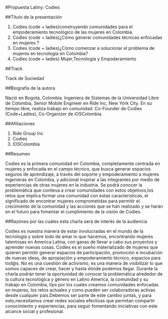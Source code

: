 #Propuesta Latiny: Codies

##Título de la presentación

1. Codies (code + ladies)construyendo comunidades para el empoderamiento tecnológico de las mujeres en Colombia.
2. Codies (code + ladies)¿Cómo generar comunidades técnicas enfocadas en mujeres ?
3. Codies (code + ladies)¿Cómo comenzar a solucionar el problema de mujeres en tecnología en Colombia?
4. Codies (code + ladies) Mujer,Tecnología y Empoderamiento

##Track

Track de Sociedad 

##Biografía de la autora

Nació en Bogotá, Colombia. Ingeniera de Sistemas de la Universidad Libre de Colombia, Senior Mobile Engineer en Ride Inc, New York City. En su tiempo libre, realiza trabajo en comunidad. Co-Founder de Codies (Code+Ladies), Co-Organizer de iOSColombia.

##Afiliaciones

1. Ride Group Inc
2. Codies
3. IOSColombia

##Resumen

Codies es la primera comunidad en Colombia, completamente centrada en mujeres y enfocada en el campo técnico, que busca generar espacios seguros de aprendizaje, a través del soporte y empoderamiento a mujeres ingenieras en Colombia, y adicional inspirar a las integrantes por medio de experiencias de otras mujeres en la industria. Se podrá conocer la problemática que conlleva a crear comunidades con estos objetivos,los retos que implica formar una comunidad con estas características, el significado de encontrar mujeres comprometidas para permitir el crecimiento de la comunidad y las acciones que se han realizado y se harán en el futuro para fomentar el cumplimiento de la visión de Codies.

##Razónes por las cuales esta charla será de interés de la audiencia

Codies es nuestra manera de estar involucradas en el mundo de la tecnología y sobre todo de amar lo que hacemos, encontrando mujeres talentosas en America Latina, con ganas de llevar a cabo sus proyectos y aprender nuevas cosas. Codies es el sueño materializado de mujeres que quieren permitir generar espacios de participación, promoción e incubación de nuevas ideas, de apropiación y empoderamiento técnico, espacios para tod@s. No es una cuestión de activismo, es una manera de visibilizar lo que somos capaces de crear, hacer y hasta dónde podemos llegar. Durante la charla podrán tener la oportunidad de conocer la problemática alrededor de la cultura tecnológica y género en Latino America, la comunidad y su trabajo en Colombia, tips por los cuales creamos comunidades enfocadas en mujeres, los retos actuales y como pueden ser colaboradoras activas desde cualquier país.Debemos ser parte de este cambio juntas, y para esto,necesitamos crear redes sociales efectivas que permitan compartir conocimiento y experiencias, para seguir fomentando iniciativas con este alcance social y profesional.

